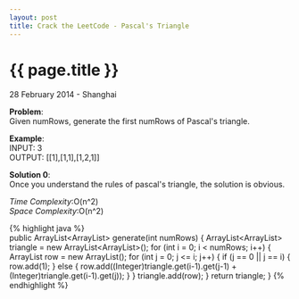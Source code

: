 ```yaml
---
layout: post
title: Crack the LeetCode - Pascal's Triangle
---
```


{{ page.title }}
================

<p class="meta">28 February 2014 - Shanghai </p>

**Problem**:  
Given numRows, generate the first numRows of Pascal's triangle.

**Example**:    
INPUT: 3  
OUTPUT: [[1],[1,1],[1,2,1]]

**Solution 0**:  
Once you understand the rules of pascal's triangle, the solution is obvious.

*Time Complexity*:O(n^2)  
*Space Complexity*:O(n^2)  

{% highlight java %}  
public ArrayList<ArrayList<Integer>> generate(int numRows) {
    ArrayList<ArrayList<Integer>> triangle = new ArrayList<ArrayList<Integer>>();
    for (int i = 0; i < numRows; i++) {
        ArrayList<Integer> row = new ArrayList<Integer>();
        for (int j = 0; j <= i; j++) {
            if (j == 0 || j == i) {
                row.add(1);
            } else {
                row.add((Integer)triangle.get(i-1).get(j-1) + (Integer)triangle.get(i-1).get(j));
            }
        }
        triangle.add(row);
    }
    return triangle;
}
{% endhighlight %}
